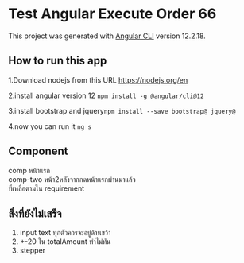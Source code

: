 # Test Angular Execute Order 66

This project was generated with [Angular CLI](https://github.com/angular/angular-cli) version 12.2.18.

## How to run this app

  1.Download nodejs from this URL https://nodejs.org/en
  
  2.install angular version 12 ``npm install -g @angular/cli@12``
  
  3.install bootstrap and  jquery``npm install --save bootstrap@ jquery@``
  
  4.now you can run it ``ng s``

## Component 
  comp หน้าแรก <br>
  comp-two หน้า2หลังจากกดหน้าแรกผ่านมาแล้ว <br>
  ที่เหลือตามใน requirement

## สิ่งที่ยังไม่เสร็จ
  1. input text ทุกตัวควรจะอยู่ด้านขว้า
  2. +-20 ใน totalAmount ทำไม่ทัน
  3. stepper

